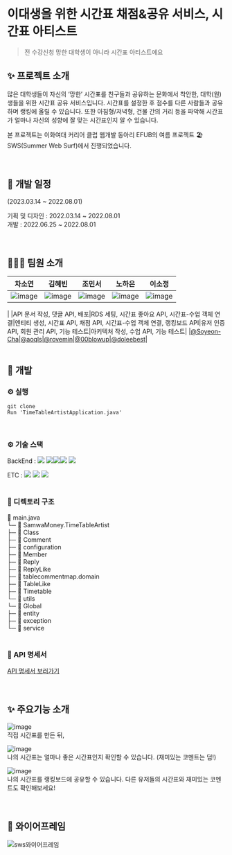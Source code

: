 # 이대생을 위한 시간표 채점&공유 서비스, 시간표 아티스트
>전 수강신청 망한 대학생이 아니라 시간표 아티스트에요

## ✨ 프로젝트 소개  
많은 대학생들이 자신의 ‘망한’ 시간표를 친구들과 공유하는 문화에서 착안한, 대학(원)생들을 위한 시간표 공유 서비스입니다. 시간표를 설정한 후 점수를 다른 사람들과 공유하며 랭킹에 올릴 수 있습니다. 또한 아침형/저녁형, 건물 간의 거리 등을 파악해 시간표가 얼마나 자신의 성향에 잘 맞는 시간표인지 알 수 있습니다.  

본 프로젝트는 이화여대 커리어 클럽 웹개발 동아리 EFUB의 여름 프로젝트 🏖SWS(Summer Web Surf)에서 진행되었습니다.  
<br/> <br/>


## 📅 개발 일정  
(2023.03.14 ~ 2022.08.01)  

기획 및 디자인 : 2022.03.14 ~ 2022.08.01  
개발 : 2022.06.25 ~ 2022.08.01  
<br/> <br/>


## 👩🏻‍💻 팀원 소개
| 차소연 | 김혜빈 | 조민서 | 노하은 | 이소정 |
|-------|-------|-------|-------|-------|
|![image](https://github.com/SamwaMoney/Timetable-Artist-back/assets/90204371/dbd8a130-9650-4ebc-baf5-64601a3c470f)|![image](https://github.com/SamwaMoney/Timetable-Artist-back/assets/90204371/0d4edf5a-d822-4f58-8e90-02556f7a761e)|![image](https://github.com/SamwaMoney/Timetable-Artist-back/assets/90204371/bb267609-0675-4854-8b54-9250fafdc330)|![image](https://github.com/SamwaMoney/Timetable-Artist-back/assets/90204371/7f3d6a41-0036-4e2b-be9f-5b7b2436093b)|![image](https://github.com/SamwaMoney/Timetable-Artist-back/assets/90204371/48a24651-87bc-419a-b69e-5d3015452f67)
|
|API 문서 작성, 댓글 API, 배포|RDS 세팅, 시간표 좋아요 API, 시간표-수업 객체 연결|엔티티 생성, 시간표 API, 채점 API, 시간표-수업 객체 연결, 랭킹보드 API|유저 인증 API, 회원 관리 API, 기능 테스트|아키텍처 작성, 수업 API, 기능 테스트| 
|[@Soyeon-Cha](https://github.com/Soyeon-Cha)|[@aoqls](https://github.com/aoqlsdl)|[@rovemin](https://github.com/rovemin)|[@00blowup](https://github.com/00blowup)|[@doleebest](https://github.com/doleebest)|
<br/> <br/>

## 🔨 개발

### ⚙ 실행
```
git clone
Run 'TimeTableArtistApplication.java'
```
<br/>

### ⚙ 기술 스택   
BackEnd : <img src="https://img.shields.io/badge/JAVA-007396?style=for-the-badge&logo=java&logoColor=white">
<img src="https://img.shields.io/badge/Spring-6DB33F?style=for-the-badge&logo=Spring&logoColor=white"><img src="https://img.shields.io/badge/mysql-4479A1?style=for-the-badge&logo=mysql&logoColor=white"><img src="https://img.shields.io/badge/gradle-02303A?style=for-the-badge&logo=gradle&logoColor=white">
<img src="https://img.shields.io/badge/docker-2496ED?style=for-the-badge&logo=docker&logoColor=white">  

ETC : <img src="https://img.shields.io/badge/aws-232F3E?style=for-the-badge&logo=amazon-aws&logoColor=white">
<img src="https://img.shields.io/badge/github-181717?style=for-the-badge&logo=github&logoColor=white">
<img src="https://img.shields.io/badge/git-F05032?style=for-the-badge&logo=git&logoColor=white">
<br/> <br/>


### 📁 디렉토리 구조
📂 main.java  
└─ 📂 SamwaMoney.TimeTableArtist  
    ├─ 📂 Class  
    ├─ 📂 Comment  
    ├─ 📂 configuration  
    ├─ 📂 Member  
    ├─ 📂 Reply  
    ├─ 📂 ReplyLike  
    ├─ 📂 tablecommentmap.domain  
    ├─ 📂 TableLike  
    ├─ 📂 Timetable  
    └─ 📂 utils  
└─ 📂 Global  
    ├─ 📂 entity  
    ├─ 📂 exception  
    └─ 📂 service    
<br/>

### 📁 API 명세서
[API 명세서 보러가기](https://www.notion.so/efub/7e4579a752c644a9be9d06e87eb8f1fc?v=451697bb988e49d884664e23687ff2f6&pvs=4)  
<br/> <br/>


## ✨ 주요기능 소개 
![image](https://github.com/SamwaMoney/Timetable-Artist-back/assets/90204371/189dcc83-47a6-4393-b1c1-f266a8e1f50d)    
직접 시간표를 만든 뒤,  

![image](https://github.com/SamwaMoney/Timetable-Artist-back/assets/90204371/72461b1f-13ca-4a42-b222-10370afc3d64)  
나의 시간표는 얼마나 좋은 시간표인지 확인할 수 있습니다. (재미있는 코멘트는 덤!)  

![image](https://github.com/SamwaMoney/Timetable-Artist-back/assets/90204371/9729b44d-d0a8-488f-828b-d67ccea9b8c3)  
나의 시간표를 랭킹보드에 공유할 수 있습니다. 다른 유저들의 시간표와 재미있는 코멘트도 확인해보세요!     
<br/> <br/>


## 📲 와이어프레임    
![sws와이어프레임](https://github.com/SamwaMoney/Timetable-Artist-back/assets/90204371/47b0a2cb-b9bf-435c-bbb2-308a49924a86)
